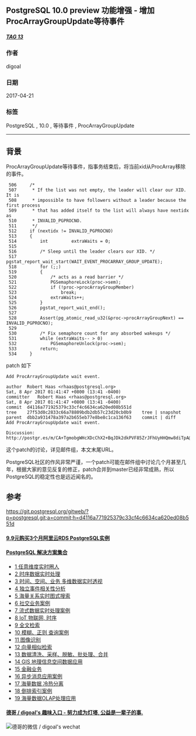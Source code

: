 ## PostgreSQL 10.0 preview 功能增强 - 增加ProcArrayGroupUpdate等待事件  
##### [TAG 13](../class/13.md)                
                                          
### 作者                                             
digoal                                     
                                      
### 日期                                                                                                         
2017-04-21                                    
                                         
### 标签                                      
PostgreSQL , 10.0 , 等待事件 , ProcArrayGroupUpdate   
                                                                                                            
----                                                                                                      
                                                                                                               
## 背景          
ProcArrayGroupUpdate等待事件，指事务结束后，将当前xid从ProcArray移除的事件。  
  
```  
 506     /*  
 507      * If the list was not empty, the leader will clear our XID.  It is  
 508      * impossible to have followers without a leader because the first process  
 509      * that has added itself to the list will always have nextidx as  
 510      * INVALID_PGPROCNO.  
 511      */  
 512     if (nextidx != INVALID_PGPROCNO)  
 513     {  
 514         int         extraWaits = 0;  
 515   
 516         /* Sleep until the leader clears our XID. */  
 517         pgstat_report_wait_start(WAIT_EVENT_PROCARRAY_GROUP_UPDATE);  
 518         for (;;)  
 519         {  
 520             /* acts as a read barrier */  
 521             PGSemaphoreLock(proc->sem);  
 522             if (!proc->procArrayGroupMember)  
 523                 break;  
 524             extraWaits++;  
 525         }  
 526         pgstat_report_wait_end();  
 527   
 528         Assert(pg_atomic_read_u32(&proc->procArrayGroupNext) == INVALID_PGPROCNO);  
 529   
 530         /* Fix semaphore count for any absorbed wakeups */  
 531         while (extraWaits-- > 0)  
 532             PGSemaphoreUnlock(proc->sem);  
 533         return;  
 534     }  
```  
  
patch 如下  
  
```  
Add ProcArrayGroupUpdate wait event.  
  
author	Robert Haas <rhaas@postgresql.org>	  
Sat, 8 Apr 2017 01:41:47 +0800 (13:41 -0400)  
committer	Robert Haas <rhaas@postgresql.org>	  
Sat, 8 Apr 2017 01:41:47 +0800 (13:41 -0400)  
commit	d4116a771925379c33cf4c6634ca620ed08b551d  
tree	27f53d0c2833c66a78809bdb2db57c23d20cb0b9	tree | snapshot  
parent	dbb2a931478a397a2b655eb77e8be8c1ca136f63	commit | diff  
Add ProcArrayGroupUpdate wait event.  
  
Discussion: http://postgr.es/m/CA+TgmobgWHcXDcChX2+BqJDk2dkPVF85ZrJFhUyHHQmw8diTpA@mail.gmail.com  
```  
  
这个patch的讨论，详见邮件组，本文末尾URL。                        
                         
PostgreSQL社区的作风非常严谨，一个patch可能在邮件组中讨论几个月甚至几年，根据大家的意见反复的修正，patch合并到master已经非常成熟，所以PostgreSQL的稳定性也是远近闻名的。                                 
                         
## 参考                                  
https://git.postgresql.org/gitweb/?p=postgresql.git;a=commit;h=d4116a771925379c33cf4c6634ca620ed08b551d  
  
  
  
  
  
  
  
  
  
  
  
  
  
  
  
  
  
  
  
  
  
  
  
  
  
  
  
  
  
  
  
  
  
  
  
  
  
  
  
  
  
  
  
  
  
#### [9.9元购买3个月阿里云RDS PostgreSQL实例](https://www.aliyun.com/database/postgresqlactivity "57258f76c37864c6e6d23383d05714ea")
  
  
#### [PostgreSQL 解决方案集合](https://yq.aliyun.com/topic/118 "40cff096e9ed7122c512b35d8561d9c8")
- [1 任意维度实时圈人](https://yq.aliyun.com/topic/118 "40cff096e9ed7122c512b35d8561d9c8")
- [2 时序数据实时处理](https://yq.aliyun.com/topic/118 "40cff096e9ed7122c512b35d8561d9c8")
- [3 时间、空间、业务 多维数据实时透视](https://yq.aliyun.com/topic/118 "40cff096e9ed7122c512b35d8561d9c8")
- [4 独立事件相关性分析](https://yq.aliyun.com/topic/118 "40cff096e9ed7122c512b35d8561d9c8")
- [5 海量关系实时图式搜索](https://yq.aliyun.com/topic/118 "40cff096e9ed7122c512b35d8561d9c8")
- [6 社交业务案例](https://yq.aliyun.com/topic/118 "40cff096e9ed7122c512b35d8561d9c8")
- [7 流式数据实时处理案例](https://yq.aliyun.com/topic/118 "40cff096e9ed7122c512b35d8561d9c8")
- [8 IoT 物联网, 时序](https://yq.aliyun.com/topic/118 "40cff096e9ed7122c512b35d8561d9c8")
- [9 全文检索](https://yq.aliyun.com/topic/118 "40cff096e9ed7122c512b35d8561d9c8")
- [10 模糊、正则 查询案例](https://yq.aliyun.com/topic/118 "40cff096e9ed7122c512b35d8561d9c8")
- [11 图像识别](https://yq.aliyun.com/topic/118 "40cff096e9ed7122c512b35d8561d9c8")
- [12 向量相似检索](https://yq.aliyun.com/topic/118 "40cff096e9ed7122c512b35d8561d9c8")
- [13 数据清洗、采样、脱敏、批处理、合并](https://yq.aliyun.com/topic/118 "40cff096e9ed7122c512b35d8561d9c8")
- [14 GIS 地理信息空间数据应用](https://yq.aliyun.com/topic/118 "40cff096e9ed7122c512b35d8561d9c8")
- [15 金融业务](https://yq.aliyun.com/topic/118 "40cff096e9ed7122c512b35d8561d9c8")
- [16 异步消息应用案例](https://yq.aliyun.com/topic/118 "40cff096e9ed7122c512b35d8561d9c8")
- [17 海量数据 冷热分离](https://yq.aliyun.com/topic/118 "40cff096e9ed7122c512b35d8561d9c8")
- [18 倒排索引案例](https://yq.aliyun.com/topic/118 "40cff096e9ed7122c512b35d8561d9c8")
- [19 海量数据OLAP处理应用](https://yq.aliyun.com/topic/118 "40cff096e9ed7122c512b35d8561d9c8")
  
  
#### [德哥 / digoal's 趣味入口 - 努力成为灯塔, 公益是一辈子的事.](https://github.com/digoal/blog/blob/master/README.md "22709685feb7cab07d30f30387f0a9ae")
  
  
![德哥的微信 / digoal's wechat](../pic/digoal_weixin.jpg "f7ad92eeba24523fd47a6e1a0e691b59")
  
